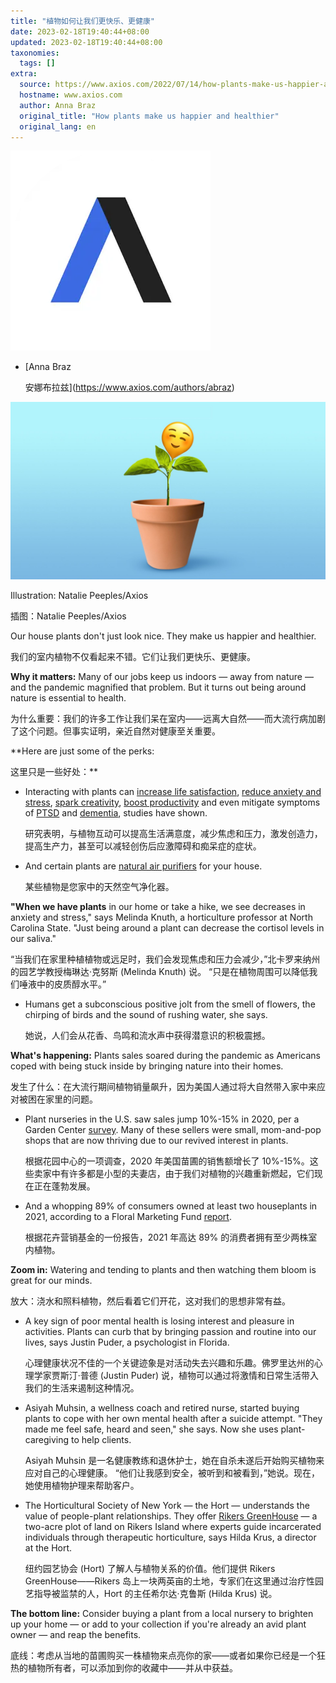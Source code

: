 ```yaml
---
title: "植物如何让我们更快乐、更健康"
date: 2023-02-18T19:40:44+08:00
updated: 2023-02-18T19:40:44+08:00
taxonomies:
  tags: []
extra:
  source: https://www.axios.com/2022/07/14/how-plants-make-us-happier-and-healthier
  hostname: www.axios.com
  author: Anna Braz
  original_title: "How plants make us happier and healthier"
  original_lang: en
---
```


[![Anna Braz](image.webp)](https://www.axios.com/authors/abraz)

-   [Anna Braz  
    
    安娜布拉兹](https://www.axios.com/authors/abraz)

![Illustration of a smiley face sprouting from a potted plant](1657739373497.jpg)

Illustration: Natalie Peeples/Axios  

插图：Natalie Peeples/Axios

Our house plants don't just look nice. They make us happier and healthier.  

我们的室内植物不仅看起来不错。它们让我们更快乐、更健康。

**Why it matters:** Many of our jobs keep us indoors — away from nature — and the pandemic magnified that problem. But it turns out being around nature is essential to health.  

为什么重要：我们的许多工作让我们呆在室内——远离大自然——而大流行病加剧了这个问题。但事实证明，亲近自然对健康至关重要。

**Here are just some of the perks:  

这里只是一些好处：**

-   Interacting with plants can [increase life satisfaction](https://internationaljournalofwellbeing.org/index.php/ijow/article/view/445), [reduce anxiety and stress](https://www.mdpi.com/1660-4601/11/3/3453/htm?h=1), [spark creativity](https://www.sciencedirect.com/science/article/abs/pii/S0169204610002835), [boost productivity](https://westernusc.ca/wp-content/uploads/2017/03/20170716-_Motion-6-Appendix-3.pdf) and even mitigate symptoms of [PTSD](https://www.sciencedirect.com/science/article/abs/pii/S0165178113000474) and [dementia](https://www.cambridge.org/core/journals/canadian-journal-on-aging-la-revue-canadienne-du-vieillissement/article/abs/effects-of-horticulture-therapy-on-engagement-and-affect/6CF3841DB3241B82B8F3BD0D2C052A6F), studies have shown.  
    
    研究表明，与植物互动可以提高生活满意度，减少焦虑和压力，激发创造力，提高生产力，甚至可以减轻创伤后应激障碍和痴呆症的症状。
-   And certain plants are [natural air purifiers](https://www.countryliving.com/uk/wellbeing/a668/houseplants-to-purify-house-air/) for your house.  
    
    某些植物是您家中的天然空气净化器。

**"When we have plants** in our home or take a hike, we see decreases in anxiety and stress," says Melinda Knuth, a horticulture professor at North Carolina State. "Just being around a plant can decrease the cortisol levels in our saliva."  

“当我们在家里种植植物或远足时，我们会发现焦虑和压力会减少，”北卡罗来纳州的园艺学教授梅琳达·克努斯 (Melinda Knuth) 说。 “只是在植物周围可以降低我们唾液中的皮质醇水平。”

-   Humans get a subconscious positive jolt from the smell of flowers, the chirping of birds and the sound of rushing water, she says.  
    
    她说，人们会从花香、鸟鸣和流水声中获得潜意识的积极震撼。

**What's happening:** Plants sales soared during the pandemic as Americans coped with being stuck inside by bringing nature into their homes.  

发生了什么：在大流行期间植物销量飙升，因为美国人通过将大自然带入家中来应对被困在家里的问题。

-   Plant nurseries in the U.S. saw sales jump 10%-15% in 2020, per a Garden Center [survey](https://www.nurserymag.com/article/2021-houseplant-hysteria/). Many of these sellers were small, mom-and-pop shops that are now thriving due to our revived interest in plants.  
    
    根据花园中心的一项调查，2020 年美国苗圃的销售额增长了 10%-15%。这些卖家中有许多都是小型的夫妻店，由于我们对植物的兴趣重新燃起，它们现在正在蓬勃发展。
-   And a whopping 89% of consumers owned at least two houseplants in 2021, according to a Floral Marketing Fund [report](https://floralmarketingfund.org/wp-content/uploads/2021/12/Consumer-Houseplant-Purchasing-Final-Report-2021-For-Public_compressed.pdf).  
    
    根据花卉营销基金的一份报告，2021 年高达 89% 的消费者拥有至少两株室内植物。

**Zoom in:** Watering and tending to plants and then watching them bloom is great for our minds.  

放大：浇水和照料植物，然后看着它们开花，这对我们的思想非常有益。

-   A key sign of poor mental health is losing interest and pleasure in activities. Plants can curb that by bringing passion and routine into our lives, says Justin Puder, a psychologist in Florida.  
    
    心理健康状况不佳的一个关键迹象是对活动失去兴趣和乐趣。佛罗里达州的心理学家贾斯汀·普德 (Justin Puder) 说，植物可以通过将激情和日常生活带入我们的生活来遏制这种情况。

-   Asiyah Muhsin, a wellness coach and retired nurse, started buying plants to cope with her own mental health after a suicide attempt. "They made me feel safe, heard and seen," she says. Now she uses plant-caregiving to help clients.  
    
    Asiyah Muhsin 是一名健康教练和退休护士，她在自杀未遂后开始购买植物来应对自己的心理健康。 “他们让我感到安全，被听到和被看到，”她说。现在，她使用植物护理来帮助客户。
-   The Horticultural Society of New York — the Hort — understands the value of people-plant relationships. They offer [Rikers GreenHouse](https://www.thehort.org/programs/greenhouse/) — a two-acre plot of land on Rikers Island where experts guide incarcerated individuals through therapeutic horticulture, says Hilda Krus, a director at the Hort.  
    
    纽约园艺协会 (Hort) 了解人与植物关系的价值。他们提供 Rikers GreenHouse——Rikers 岛上一块两英亩的土地，专家们在这里通过治疗性园艺指导被监禁的人，Hort 的主任希尔达·克鲁斯 (Hilda Krus) 说。

**The bottom line:** Consider buying a plant from a local nursery to brighten up your home — or add to your collection if you're already an avid plant owner — and reap the benefits.  

底线：考虑从当地的苗圃购买一株植物来点亮你的家——或者如果你已经是一个狂热的植物所有者，可以添加到你的收藏中——并从中获益。